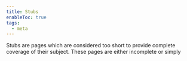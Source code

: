 ```yaml
---
title: Stubs
enableToc: true
tags:
  - meta
---
```


Stubs are pages which are considered too short to provide complete coverage of their subject. These pages are either incomplete or simply 